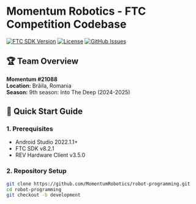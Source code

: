# Momentum Robotics - FTC Competition Codebase

[![FTC SDK Version](https://img.shields.io/badge/FTC%20SDK-8.2.1-blue)](https://github.com/FIRST-Tech-Challenge/FtcRobotController)
[![License](https://img.shields.io/badge/License-MIT-green.svg)](LICENSE)
[![GitHub Issues](https://img.shields.io/github/issues/MomentumRobotics/robot-programming)](https://github.com/MomentumRobotics/robot-programming/issues)


## 🏆 Team Overview
**Momentum #21088**  
**Location:** Brăila, Romania  
**Season:** 9th season: Into The Deep (2024-2025) 

## 🚀 Quick Start Guide

### 1. Prerequisites
- Android Studio 2022.1.1+
- FTC SDK v8.2.1
- REV Hardware Client v3.5.0

### 2. Repository Setup
```bash
git clone https://github.com/MomentumRobotics/robot-programming.git
cd robot-programming
git checkout -b development
